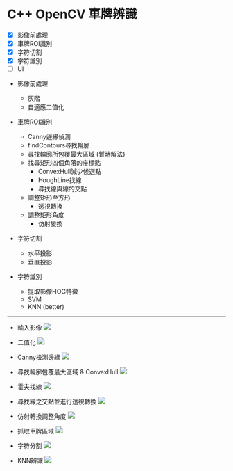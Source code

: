 # C++ OpenCV 車牌辨識


- [x] 影像前處理
- [x] 車牌ROI識別
- [x] 字符切割
- [x] 字符識別
- [ ] UI

* 影像前處理
    * 灰階
    * 自適應二值化
* 車牌ROI識別
    * Canny邊緣偵測
    * findContours尋找輪廓
    * 尋找輪廓所包覆最大區域 (暫時解法)
    * 找尋矩形四個角落的座標點
        * ConvexHull減少候選點
        * HoughLine找線
        * 尋找線與線的交點
    * 調整矩形至方形
        * 透視轉換
    * 調整矩形角度
        * 仿射變換
    
* 字符切割
    * 水平投影
    * 垂直投影

* 字符識別
    * 提取影像HOG特徵
    * SVM
    * KNN (better)

    
    

---

* 輸入影像
![](https://i.imgur.com/2dAkazf.png)

* 二值化
![](https://i.imgur.com/S9yE6yk.png)

* Canny檢測邊緣
![](https://i.imgur.com/1WGmUyg.png)

* 尋找輪廓包覆最大區域 & ConvexHull
![](https://i.imgur.com/c7maJPC.png)

* 霍夫找線
![](https://i.imgur.com/8gGyFid.png)

* 尋找線之交點並進行透視轉換
![](https://i.imgur.com/zqeO3M4.png)

* 仿射轉換調整角度
![](https://i.imgur.com/Oc6XVIP.png)

* 抓取車牌區域
![](https://i.imgur.com/bnOU8GB.png)

* 字符分割
![](https://i.imgur.com/QJSJb0p.png)

* KNN辨識
![](https://i.imgur.com/ahgcyf3.png)



